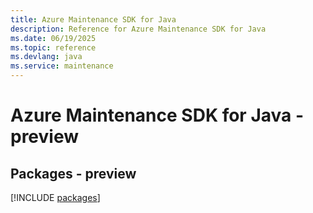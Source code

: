 ```yaml
---
title: Azure Maintenance SDK for Java
description: Reference for Azure Maintenance SDK for Java
ms.date: 06/19/2025
ms.topic: reference
ms.devlang: java
ms.service: maintenance
---
```

# Azure Maintenance SDK for Java - preview
## Packages - preview
[!INCLUDE [packages](maintenance-index.md)]